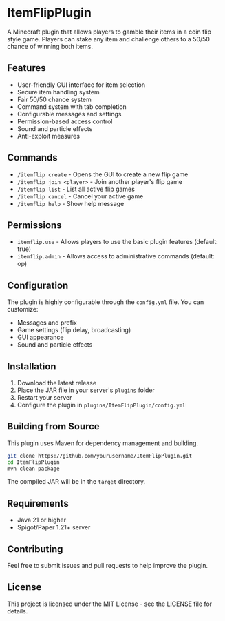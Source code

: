 # ItemFlipPlugin

A Minecraft plugin that allows players to gamble their items in a coin flip style game. Players can stake any item and challenge others to a 50/50 chance of winning both items.

## Features

- User-friendly GUI interface for item selection
- Secure item handling system
- Fair 50/50 chance system
- Command system with tab completion
- Configurable messages and settings
- Permission-based access control
- Sound and particle effects
- Anti-exploit measures

## Commands

- `/itemflip create` - Opens the GUI to create a new flip game
- `/itemflip join <player>` - Join another player's flip game
- `/itemflip list` - List all active flip games
- `/itemflip cancel` - Cancel your active game
- `/itemflip help` - Show help message

## Permissions

- `itemflip.use` - Allows players to use the basic plugin features (default: true)
- `itemflip.admin` - Allows access to administrative commands (default: op)

## Configuration

The plugin is highly configurable through the `config.yml` file. You can customize:

- Messages and prefix
- Game settings (flip delay, broadcasting)
- GUI appearance
- Sound and particle effects

## Installation

1. Download the latest release
2. Place the JAR file in your server's `plugins` folder
3. Restart your server
4. Configure the plugin in `plugins/ItemFlipPlugin/config.yml`

## Building from Source

This plugin uses Maven for dependency management and building.

```bash
git clone https://github.com/yourusername/ItemFlipPlugin.git
cd ItemFlipPlugin
mvn clean package
```

The compiled JAR will be in the `target` directory.

## Requirements

- Java 21 or higher
- Spigot/Paper 1.21+ server

## Contributing

Feel free to submit issues and pull requests to help improve the plugin.

## License

This project is licensed under the MIT License - see the LICENSE file for details. 